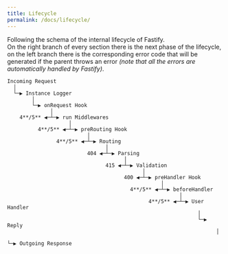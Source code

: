```yaml
---
title: Lifecycle
permalink: /docs/lifecycle/
---
```


Following the schema of the internal lifecycle of Fastify.  
On the right branch of every section there is the next phase of the lifecycle, on the left branch there is the corresponding error code that will be generated if the parent throws an error *(note that all the errors are automatically handled by Fastify)*.
```
Incoming Request
  │
  └─▶ Instance Logger
        │
        └─▶ onRequest Hook
              │
    4**/5** ◀─┴─▶ run Middlewares
                    │
          4**/5** ◀─┴─▶ preRouting Hook
                          │
                4**/5** ◀─┴─▶ Routing
                                │
                          404 ◀─┴─▶ Parsing
                                      │
                                415 ◀─┴─▶ Validation
                                            │
                                      400 ◀─┴─▶ preHandler Hook
                                                  │
                                        4**/5** ◀─┴─▶ beforeHandler
                                                        │
                                              4**/5** ◀─┴─▶ User Handler
                                                              │
                                                              └─▶ Reply
                                                                    │
                                                                    └─▶ Outgoing Response
```
